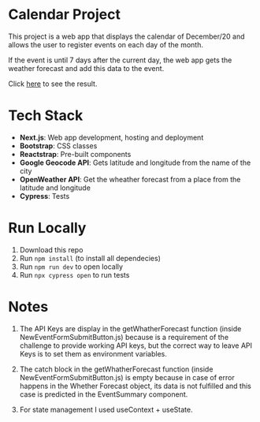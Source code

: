 # Calendar Project

This project is a web app that displays the calendar of December/20 and allows the user to register events on each day of the month.

If the event is until 7 days after the current day, the web app gets the weather forecast and add this data to the event.

Click [here](https://calendar-challenge.vercel.app/) to see the result.

# Tech Stack
- **Next.js**: Web app development, hosting and deployment
- **Bootstrap**: CSS classes
- **Reactstrap**: Pre-built components
- **Google Geocode API**: Gets latitude and longitude from the name of the city
- **OpenWeather API**: Get the wheather forecast from a place from the latitude and longitude
- **Cypress**: Tests

# Run Locally
1. Download this repo
1. Run ```npm install``` (to install all dependecies)
1. Run ```npm run dev``` to open locally
1. Run ```npx cypress open``` to run tests

# Notes
1. The API Keys are display in the getWhatherForecast function (inside NewEventFormSubmitButton.js) because is a requirement of the challenge to provide working API keys, but the correct way to leave API Keys is to set them as environment variables.

1. The catch block in the getWhatherForecast function (inside NewEventFormSubmitButton.js) is empty because in case of error happens in the Whether Forecast object, its data is not fulfilled and this case is predicted in the EventSummary component.

1. For state management I used useContext + useState.